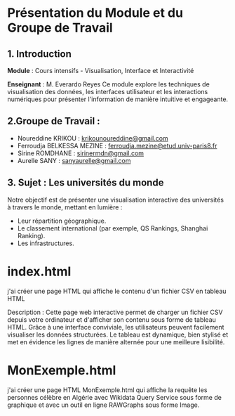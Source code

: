 # Présentation du Module et du Groupe de Travail
## 1. Introduction
**Module** : Cours intensifs - Visualisation, Interface et Interactivité

**Enseignant** : M. Everardo Reyes
Ce module explore les techniques de visualisation des données, les interfaces utilisateur et les interactions numériques pour présenter l'information de manière intuitive et engageante.

## 2.Groupe de Travail :
- Noureddine KRIKOU : krikounoureddine@gmail.com
- Ferroudja BELKESSA MEZINE : ferroudja.mezine@etud.univ-paris8.fr
- Sirine ROMDHANE : sirinermdn@gmail.com
- Aurelle SANY : sanyaurelle@gmail.com

## 3. Sujet : Les universités du monde
Notre objectif est de présenter une visualisation interactive des universités à travers le monde, mettant en lumière :
- Leur répartition géographique.
- Le classement international (par exemple, QS Rankings, Shanghai Ranking).
- Les infrastructures.
# index.html
j'ai créer une page HTML qui affiche le contenu d'un fichier CSV en tableau HTML

Description :
Cette page web interactive permet de charger un fichier CSV depuis votre ordinateur et d'afficher son contenu sous forme de tableau HTML. Grâce à une interface conviviale, les utilisateurs peuvent facilement visualiser les données structurées. Le tableau est dynamique, bien stylisé et met en évidence les lignes de manière alternée pour une meilleure lisibilité.
# MonExemple.html
j'ai créer une page HTML MonExemple.html qui affiche la requête les personnes célèbre en Algérie avec Wikidata Query Service sous forme de graphique et avec un outil en ligne RAWGraphs sous forme Image.



